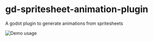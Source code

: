 # gd-spritesheet-animation-plugin
 A godot plugin to generate animations from spritesheets

![Demo usage](https://github.com/kiwijuice56/gd-spritesheet-anim-import/demo.gif)